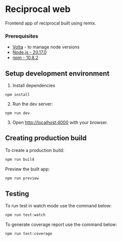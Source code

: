 # Reciprocal web

Frontend app of reciprocal built using remix.

### Prerequisites

- [Volta](https://volta.sh/) - to manage node versions
- [Node.js - 20.17.0](https://nodejs.org/en/)
- [npm - 10.8.2](https://www.npmjs.com/)

## Setup development environment

1. Install dependencies

```shell
npm install
```

2. Run the dev server:

```shell
npm run dev
```

3. Open [http://localhost:4000](http://localhost:4000) with your browser.

## Creating production build

To create a production build:

```sh
npm run build
```

Preview the built app:

```sh
npm run preview
```

## Testing

To run test in watch mode use the command below:

```sh
npm run test:watch
```

To generate coverage report use the command below:

```sh
npm run test:coverage
```
